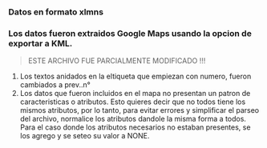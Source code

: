 ### Datos en formato xlmns
### Los datos fueron extraidos Google Maps usando la opcion de exportar a KML.


> ESTE ARCHIVO FUE PARCIALMENTE MODIFICADO !!!

1) Los textos anidados en la eltiqueta <data name=""><values></values></data> que empiezan con numero, fueron cambiados a prev..n°
2) Los datos que fueron incluidos en el mapa no presentan un patron de caracteristicas o atributos. Esto quieres decir que no todos tiene los mismos atributos, por lo tanto, para evitar errores y simplificar el parseo del archivo, normalice los atributos dandole la misma forma a todos. Para el caso donde los atributos necesarios no estaban presentes, se los agrego y se seteo su valor a NONE.
